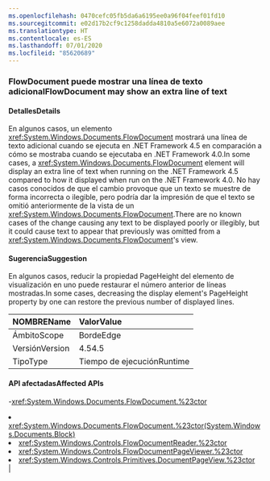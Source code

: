 ```yaml
---
ms.openlocfilehash: 0470cefc05fb5da6a6195ee0a96f04feef01fd10
ms.sourcegitcommit: e02d17b2cf9c1258dadda4810a5e6072a0089aee
ms.translationtype: HT
ms.contentlocale: es-ES
ms.lasthandoff: 07/01/2020
ms.locfileid: "85620689"
---
```

### <a name="flowdocument-may-show-an-extra-line-of-text"></a><span data-ttu-id="864f1-101">FlowDocument puede mostrar una línea de texto adicional</span><span class="sxs-lookup"><span data-stu-id="864f1-101">FlowDocument may show an extra line of text</span></span>

#### <a name="details"></a><span data-ttu-id="864f1-102">Detalles</span><span class="sxs-lookup"><span data-stu-id="864f1-102">Details</span></span>

<span data-ttu-id="864f1-103">En algunos casos, un elemento <xref:System.Windows.Documents.FlowDocument> mostrará una línea de texto adicional cuando se ejecuta en .NET Framework 4.5 en comparación a cómo se mostraba cuando se ejecutaba en .NET Framework 4.0.</span><span class="sxs-lookup"><span data-stu-id="864f1-103">In some cases, a <xref:System.Windows.Documents.FlowDocument> element will display an extra line of text when running on the .NET Framework 4.5 compared to how it displayed when run on the .NET Framework 4.0.</span></span> <span data-ttu-id="864f1-104">No hay casos conocidos de que el cambio provoque que un texto se muestre de forma incorrecta o ilegible, pero podría dar la impresión de que el texto se omitió anteriormente de la vista de un <xref:System.Windows.Documents.FlowDocument>.</span><span class="sxs-lookup"><span data-stu-id="864f1-104">There are no known cases of the change causing any text to be displayed poorly or illegibly, but it could cause text to appear that previously was omitted from a <xref:System.Windows.Documents.FlowDocument>'s view.</span></span>

#### <a name="suggestion"></a><span data-ttu-id="864f1-105">Sugerencia</span><span class="sxs-lookup"><span data-stu-id="864f1-105">Suggestion</span></span>

<span data-ttu-id="864f1-106">En algunos casos, reducir la propiedad PageHeight del elemento de visualización en uno puede restaurar el número anterior de líneas mostradas.</span><span class="sxs-lookup"><span data-stu-id="864f1-106">In some cases, decreasing the display element's PageHeight property by one can restore the previous number of displayed lines.</span></span>

| <span data-ttu-id="864f1-107">NOMBRE</span><span class="sxs-lookup"><span data-stu-id="864f1-107">Name</span></span>    | <span data-ttu-id="864f1-108">Valor</span><span class="sxs-lookup"><span data-stu-id="864f1-108">Value</span></span>       |
|:--------|:------------|
| <span data-ttu-id="864f1-109">Ámbito</span><span class="sxs-lookup"><span data-stu-id="864f1-109">Scope</span></span>   |<span data-ttu-id="864f1-110">Borde</span><span class="sxs-lookup"><span data-stu-id="864f1-110">Edge</span></span>|
|<span data-ttu-id="864f1-111">Versión</span><span class="sxs-lookup"><span data-stu-id="864f1-111">Version</span></span>|<span data-ttu-id="864f1-112">4.5</span><span class="sxs-lookup"><span data-stu-id="864f1-112">4.5</span></span>|
|<span data-ttu-id="864f1-113">Tipo</span><span class="sxs-lookup"><span data-stu-id="864f1-113">Type</span></span>|<span data-ttu-id="864f1-114">Tiempo de ejecución</span><span class="sxs-lookup"><span data-stu-id="864f1-114">Runtime</span></span>

#### <a name="affected-apis"></a><span data-ttu-id="864f1-115">API afectadas</span><span class="sxs-lookup"><span data-stu-id="864f1-115">Affected APIs</span></span>

-<xref:System.Windows.Documents.FlowDocument.%23ctor></li><li><xref:System.Windows.Documents.FlowDocument.%23ctor(System.Windows.Documents.Block)></li><li><xref:System.Windows.Controls.FlowDocumentReader.%23ctor></li><li><xref:System.Windows.Controls.FlowDocumentPageViewer.%23ctor></li><li><xref:System.Windows.Controls.Primitives.DocumentPageView.%23ctor></li></ul>|
